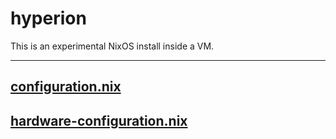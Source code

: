 # hyperion

This is an experimental NixOS install inside a VM.

---

## [configuration.nix](./configuration.nix)

## [hardware-configuration.nix](./hardware-configuration.nix)
